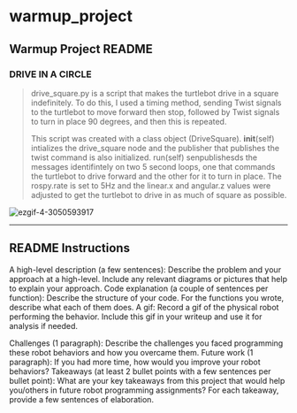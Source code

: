 # warmup_project

## Warmup Project README
### **DRIVE IN A CIRCLE**

> drive_square.py is a script that makes the turtlebot drive in a square
> indefinitely. To do this, I used a timing method, sending Twist
> signals to the turtlebot to move forward then stop, followed by Twist
> signals to turn in place 90 degrees, and then this is repeated.
> 
> This script was created with a class object (DriveSquare).
> __init__(self) intializes the drive_square node and the publisher that publishes the twist command is also initialized. run(self)
> senpublishesds the messages identifintely on two 5 second loops, one
> that commands the turtlebot to drive forward and the other for it to
> turn in place. The rospy.rate is set to 5Hz and the linear.x and
> angular.z values were adjusted to get the turtlebot to drive in as
> much of square as possible.

  ![ezgif-4-3050593917](https://user-images.githubusercontent.com/102747072/161753490-9fe40fa6-f2b1-4357-807d-7da3c5a33703.gif)

---
## README Instructions
A high-level description (a few sentences): Describe the problem and your approach at a high-level. Include any relevant diagrams or pictures that help to explain your approach.
Code explanation (a couple of sentences per function): Describe the structure of your code. For the functions you wrote, describe what each of them does.
A gif: Record a gif of the physical robot performing the behavior. Include this gif in your writeup and use it for analysis if needed.

Challenges (1 paragraph): Describe the challenges you faced programming these robot behaviors and how you overcame them.
Future work (1 paragraph): If you had more time, how would you improve your robot behaviors?
Takeaways (at least 2 bullet points with a few sentences per bullet point): What are your key takeaways from this project that would help you/others in future robot programming assignments? For each takeaway, provide a few sentences of elaboration.
